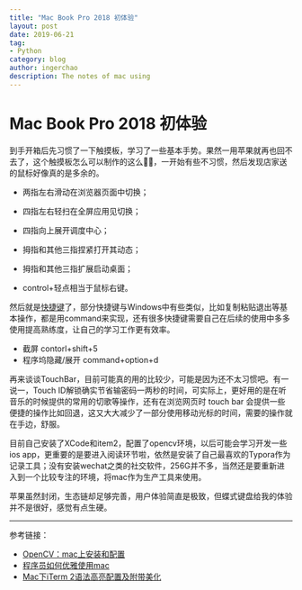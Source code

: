 ```yaml
---
title: "Mac Book Pro 2018 初体验"
layout: post
date: 2019-06-21
tag: 
- Python
category: blog
author: ingerchao
description: The notes of mac using
---
```


# Mac Book Pro 2018 初体验

到手开箱后先习惯了一下触摸板，学习了一些基本手势。果然一用苹果就再也回不去了，这个触摸板怎么可以制作的这么🐂🍺，一开始有些不习惯，然后发现店家送的鼠标好像真的是多余的。

- 两指左右滑动在浏览器页面中切换；
- 四指左右轻扫在全屏应用见切换；

- 四指向上展开调度中心；
- 拇指和其他三指捏紧打开其动态；
- 拇指和其他三指扩展启动桌面；
- control+轻点相当于鼠标右键。

然后就是[快捷键](https://support.apple.com/zh-cn/HT201236)了，部分快捷键与Windows中有些类似，比如复制粘贴退出等基本操作，都是用command来实现，还有很多快捷键需要自己在后续的使用中多多使用提高熟练度，让自己的学习工作更有效率。

- 截屏 contorl+shift+5
- 程序坞隐藏/展开 command+option+d

再来谈谈TouchBar，目前可能真的用的比较少，可能是因为还不太习惯吧。有一说一，Touch ID解锁确实节省输密码一两秒的时间，可实际上，更好用的是在听音乐的时候提供的常用的切歌等操作，还有在浏览网页时 touch bar 会提供一些便捷的操作比如回退，这又大大减少了一部分使用移动光标的时间，需要的操作就在手边，舒服。

目前自己安装了XCode和item2，配置了opencv环境，以后可能会学习开发一些ios app，更重要的是要进入阅读环节啦，依然是安装了自己最喜欢的Typora作为记录工具；没有安装wechat之类的社交软件，256G并不多，当然还是要重新进入到一个比较专注的环境，将mac作为生产工具来使用。

苹果虽然封闭，生态链却足够完善，用户体验简直是极致，但蝶式键盘给我的体验并不是很好，感觉有点生硬。

---------

参考链接：

- [OpenCV：mac上安装和配置](https://www.jianshu.com/p/564c8b352c7f)
- [程序员如何优雅使用mac](https://www.jianshu.com/p/0f011540c7ed)
- [Mac下iTerm 2语法高亮配置及附带美化](https://www.jianshu.com/p/2fe658fd9d94)